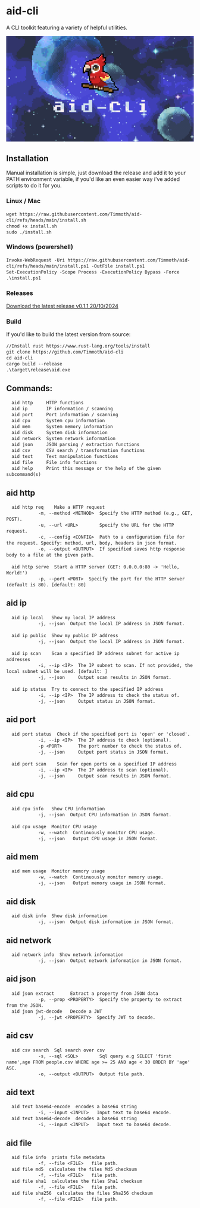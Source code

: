 # aid-cli
A CLI toolkit featuring a variety of helpful utilities.

<p align="center">
   <div style="width:640;height:320">
       <img style="width: inherit" src="./banner.png">
</div>
</p>

## Installation

Manual installation is simple, just download the release and add it to your PATH environment variable, if you'd like an even easier way i've added scripts to do it for you.

### Linux / Mac
```
wget https://raw.githubusercontent.com/Timmoth/aid-cli/refs/heads/main/install.sh
chmod +x install.sh
sudo ./install.sh
```
### Windows (powershell)
```
Invoke-WebRequest -Uri https://raw.githubusercontent.com/Timmoth/aid-cli/refs/heads/main/install.ps1 -OutFile install.ps1
Set-ExecutionPolicy -Scope Process -ExecutionPolicy Bypass -Force
.\install.ps1
```

### Releases
[Download the latest release v0.1.1 20/10/2024](https://github.com/Timmoth/aid-cli/releases/tag/aid-0.1.1)

### Build
If you'd like to build the latest version from source:
```
//Install rust https://www.rust-lang.org/tools/install
git clone https://github.com/Timmoth/aid-cli
cd aid-cli
cargo build --release
.\target\release\aid.exe
```

## Commands:
```
  aid http     HTTP functions
  aid ip       IP information / scanning
  aid port     Port information / scanning
  aid cpu      System cpu information
  aid mem      System memory information
  aid disk     System disk information
  aid network  System network information
  aid json     JSON parsing / extraction functions
  aid csv      CSV search / transformation functions
  aid text     Text manipulation functions
  aid file     File info functions
  aid help     Print this message or the help of the given subcommand(s)
```

## aid http
```
  aid http req    Make a HTTP request
            -m, --method <METHOD>  Specify the HTTP method (e.g., GET, POST).
            -u, --url <URL>        Specify the URL for the HTTP request.
            -c, --config <CONFIG>  Path to a configuration file for the request. Specify: method, url, body, headers in json format.
            -o, --output <OUTPUT>  If specified saves http response body to a file at the given path.
            
  aid http serve  Start a HTTP server (GET: 0.0.0.0:80 -> 'Hello, World!')
            -p, --port <PORT>  Specify the port for the HTTP server (default is 80). [default: 80]
```

## aid ip 
```
  aid ip local   Show my local IP address
            -j, --json  Output the local IP address in JSON format.

  aid ip public  Show my public IP address
            -j, --json  Output the local IP address in JSON format.

  aid ip scan    Scan a specified IP address subnet for active ip addresses
            -i, --ip <IP>  The IP subnet to scan. If not provided, the local subnet will be used. [default: ]        
            -j, --json     Output scan results in JSON format.

  aid ip status  Try to connect to the specified IP address
            -i, --ip <IP>  The IP address to check the status of.
            -j, --json     Output status in JSON format.
```

## aid port
```
  aid port status  Check if the specified port is 'open' or 'closed'.
            -i, --ip <IP>  The IP address to check (optional).
            -p <PORT>      The port number to check the status of.
            -j, --json     Output port status in JSON format.

  aid port scan    Scan for open ports on a specified IP address
            -i, --ip <IP>  The IP address to scan (optional).
            -j, --json     Output scan results in JSON format.
```
## aid cpu
```
  aid cpu info   Show CPU information
            -j, --json  Output CPU information in JSON format.

  aid cpu usage  Monitor CPU usage
            -w, --watch  Continuously monitor CPU usage.
            -j, --json   Output CPU usage in JSON format.
```
## aid mem
```
  aid mem usage  Monitor memory usage
            -w, --watch  Continuously monitor memory usage.
            -j, --json   Output memory usage in JSON format.
```
## aid disk
```
  aid disk info  Show disk information
            -j, --json  Output disk information in JSON format.
```
## aid network
```
  aid network info  Show network information
            -j, --json  Output network information in JSON format.
```

## aid json
```
  aid json extract      Extract a property from JSON data
            -p, --prop <PROPERTY>  Specify the property to extract from the JSON.
  aid json jwt-decode   Decode a JWT
            -j, --jwt <PROPERTY>  Specify JWT to decode.
```

## aid csv
```
  aid csv search  Sql search over csv
            -s, --sql <SQL>        Sql query e.g SELECT 'first name',age FROM people.csv WHERE age >= 25 AND age < 30 ORDER BY 'age' ASC.
            -o, --output <OUTPUT>  Output file path.
```

## aid text
```
  aid text base64-encode  encodes a base64 string
            -i, --input <INPUT>   Input text to base64 encode.
  aid text base64-decode  decodes a base64 string
            -i, --input <INPUT>   Input text to base64 decode.
```

## aid file
```
  aid file info  prints file metadata
            -f, --file <FILE>   file path.
  aid file md5  calculates the files Md5 checksum
            -f, --file <FILE>   file path.
  aid file sha1  calculates the files Sha1 checksum
            -f, --file <FILE>   file path.
  aid file sha256  calculates the files Sha256 checksum
            -f, --file <FILE>   file path.
```